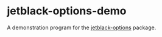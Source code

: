 # jetblack-options-demo

A demonstration program for the [jetblack-options](https://github.com/rob-blackbourn/jetblack-options) package.
